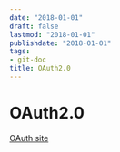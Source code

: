 ```yaml
---
date: "2018-01-01"
draft: false
lastmod: "2018-01-01"
publishdate: "2018-01-01"
tags:
- git-doc
title: OAuth2.0
---
```

# OAuth2.0

[OAuth site](https://oauth.net/)